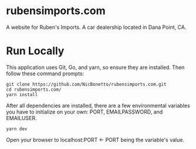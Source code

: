 # rubensimports.com
A website for Ruben's Imports. A car dealership located in Dana Point, CA.

# Run Locally
This application uses Git, Go, and yarn, so ensure they are installed. Then follow these command prompts:

```
git clone https://github.com/NicBonetto/rubensimports.com.git
cd rubensimports.com/
yarn install
```
After all dependencies are installed, there are a few environmental variables you have to initialize on your own: PORT, EMAILPASSWORD, and EMAILUSER.

```
yarn dev
```

Open your browser to localhost:PORT <- PORT being the variable's value.
